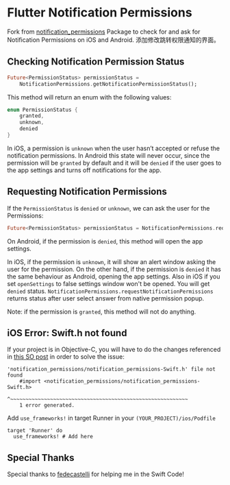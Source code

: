# Flutter Notification Permissions
Fork from [notification_permissions](https://pub.dev/packages/notification_permissions) Package to check for and ask for Notification Permissions on iOS and Android. 
添加修改跳转权限通知的界面。

## Checking Notification Permission Status
```dart
Future<PermissionStatus> permissionStatus =
    NotificationPermissions.getNotificationPermissionStatus();
```

This method will return an enum with the following values:

```dart
enum PermissionStatus {
	granted,
	unknown,
	denied
}
```

In iOS, a permission is `unknown` when the user hasn’t accepted or refuse the notification permissions. In Android this state will never occur, since the permission will be `granted` by default and it will be `denied` if the user goes to the app settings and turns off notifications for the app.

## Requesting Notification Permissions
If the `PermissionStatus` is `denied` or `unknown`, we can ask the user for the Permissions:
```dart
Future<PermissionStatus> permissionStatus = NotificationPermissions.requestNotificationPermissions({NotificationSettingsIos iosSettings, bool openSettings});
```

On Android, if the permission is `denied`, this method will open the app settings.

In iOS, if the permission is `unknown`, it will show an alert window asking the user for the permission. On the other hand, if the permission is `denied` it has the same behaviour as Android, opening the app settings.
Also in iOS if you set `openSettings` to false settings window won't be opened. You will get `denied` status. 
`NotificationPermissions.requestNotificationPermissions` returns status after user select answer from native permission popup.

Note: if the permission is `granted`, this method will not do anything.

## iOS Error: Swift.h not found

If your project is in Objective-C, you will have to do the changes referenced in [this SO post](https://stackoverflow.com/a/53453243/4499889) in order to solve the issue:

```
'notification_permissions/notification_permissions-Swift.h' file not found
    #import <notification_permissions/notification_permissions-Swift.h>
            ^~~~~~~~~~~~~~~~~~~~~~~~~~~~~~~~~~~~~~~~~~~~~~~~~~~~~~~~~~~
    1 error generated.
```

Add `use_frameworks!` in target Runner in your `(YOUR_PROJECT)/ios/Podfile`

```
target 'Runner' do
  use_frameworks! # Add here
```

## Special Thanks
Special thanks to [fedecastelli](https://github.com/fedecastelli) for helping me in the Swift Code!
